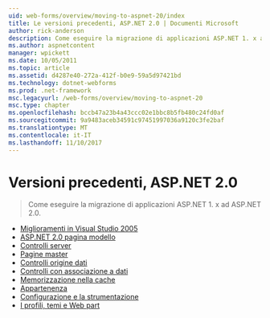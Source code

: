 ```yaml
---
uid: web-forms/overview/moving-to-aspnet-20/index
title: Le versioni precedenti, ASP.NET 2.0 | Documenti Microsoft
author: rick-anderson
description: Come eseguire la migrazione di applicazioni ASP.NET 1. x ad ASP.NET 2.0.
ms.author: aspnetcontent
manager: wpickett
ms.date: 10/05/2011
ms.topic: article
ms.assetid: d4287e40-272a-412f-b0e9-59a5d97421bd
ms.technology: dotnet-webforms
ms.prod: .net-framework
msc.legacyurl: /web-forms/overview/moving-to-aspnet-20
msc.type: chapter
ms.openlocfilehash: bccb47a23b4a43ccc02e1bbc8b5fb480c24fd0af
ms.sourcegitcommit: 9a9483aceb34591c97451997036a9120c3fe2baf
ms.translationtype: MT
ms.contentlocale: it-IT
ms.lasthandoff: 11/10/2017
---
```

<a name="older-versions---aspnet-20"></a>Versioni precedenti, ASP.NET 2.0
====================
> Come eseguire la migrazione di applicazioni ASP.NET 1. x ad ASP.NET 2.0.


- [Miglioramenti in Visual Studio 2005](improvements-in-visual-studio-2005.md)
- [ASP.NET 2.0 pagina modello](the-asp-net-2-0-page-model.md)
- [Controlli server](server-controls.md)
- [Pagine master](master-pages.md)
- [Controlli origine dati](data-source-controls.md)
- [Controlli con associazione a dati](data-bound-controls.md)
- [Memorizzazione nella cache](caching.md)
- [Appartenenza](membership.md)
- [Configurazione e la strumentazione](configuration-and-instrumentation.md)
- [I profili, temi e Web part](profiles-themes-and-web-parts.md)
